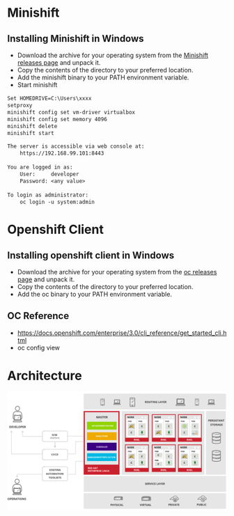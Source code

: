 # Minishift
## Installing Minishift in Windows
* Download the archive for your operating system from the [Minishift releases page](https://github.com/minishift/minishift/releases) and unpack it.
* Copy the contents of the directory to your preferred location.
* Add the minishift binary to your PATH environment variable.
* Start minishift
```
Set HOMEDRIVE=C:\Users\xxxx
setproxy
minishift config set vm-driver virtualbox 
minishift config set memory 4096
minishift delete
minishift start 
```
```
The server is accessible via web console at:
    https://192.168.99.101:8443

You are logged in as:
    User:     developer
    Password: <any value>

To login as administrator:
    oc login -u system:admin
```

# Openshift Client
## Installing openshift client in Windows
* Download the archive for your operating system from the [oc releases page](https://github.com/openshift/origin/releases/latest) and unpack it.
* Copy the contents of the directory to your preferred location.
* Add the oc binary to your PATH environment variable.

## OC Reference
* https://docs.openshift.com/enterprise/3.0/cli_reference/get_started_cli.html
* oc config view

# Architecture
![alt text](openshift_architecture.jpg)
